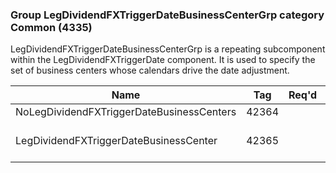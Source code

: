 ### Group LegDividendFXTriggerDateBusinessCenterGrp category Common (4335)

LegDividendFXTriggerDateBusinessCenterGrp is a repeating subcomponent within the LegDividendFXTriggerDate component. It is used to specify the set of business centers whose calendars drive the date adjustment.

| Name                                      | Tag   | Req'd | Documentation                                                     |
|-------------------------------------------|-------|----------|-------------------------------------------------------------------|
| NoLegDividendFXTriggerDateBusinessCenters | 42364 |       |                                                                   |
| LegDividendFXTriggerDateBusinessCenter    | 42365 |       | Required if NoLegDividendFXTriggerDateBusinessCenters(42364) > 0. |

